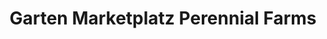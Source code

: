 ---
title: "Garten Marketplatz Perennial Farms"
url: /byron/garten-marketplatz-perennial-farms/
shop: garden centre
---